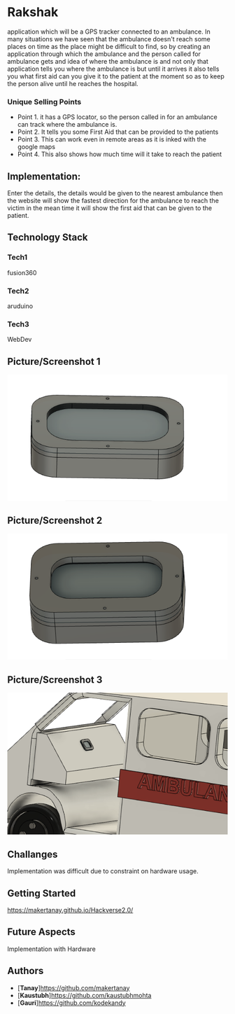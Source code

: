 # Rakshak

 application which will be a GPS tracker connected to an ambulance. In many situations we have seen that the ambulance doesn't reach some places on time as the place might be difficult to find, so by creating an application through which the ambulance and the person called for ambulance gets and idea of where the ambulance is and not only that application tells you where the ambulance is but until it arrives it also tells you what first aid can you give it to the patient at the moment so as to keep the person alive until he reaches the hospital.

### Unique Selling Points

* Point 1. it has a GPS locator, so the person called in for an ambulance can track where the ambulance is.
* Point 2. It tells you some First Aid that can be provided to the patients
* Point 3. This can work even in remote areas as it is inked with the google maps
* Point 4. This also shows how much time will it take to reach the patient


## Implementation: 
Enter the details, the details would be given to the nearest ambulance then the website will show the fastest direction for the ambulance to reach the victim in the mean time it will show the first aid that can be given to the patient.
## Technology Stack  

### Tech1

fusion360

### Tech2

aruduino 

### Tech3

WebDev


## Picture/Screenshot 1
<img src="screen.png">

## Picture/Screenshot 2
<img src="screen cover.png" >

## Picture/Screenshot 3
<img src="screen placement on dashboard.png" >
  


## Challanges
Implementation was difficult due to constraint on hardware usage.


## Getting Started

https://makertanay.github.io/Hackverse2.0/

## Future Aspects

Implementation with Hardware

## Authors
* [**Tanay**]https://github.com/makertanay
* [**Kaustubh**]https://github.com/kaustubhmohta
* [**Gauri**]https://github.com/kodekandy
 
